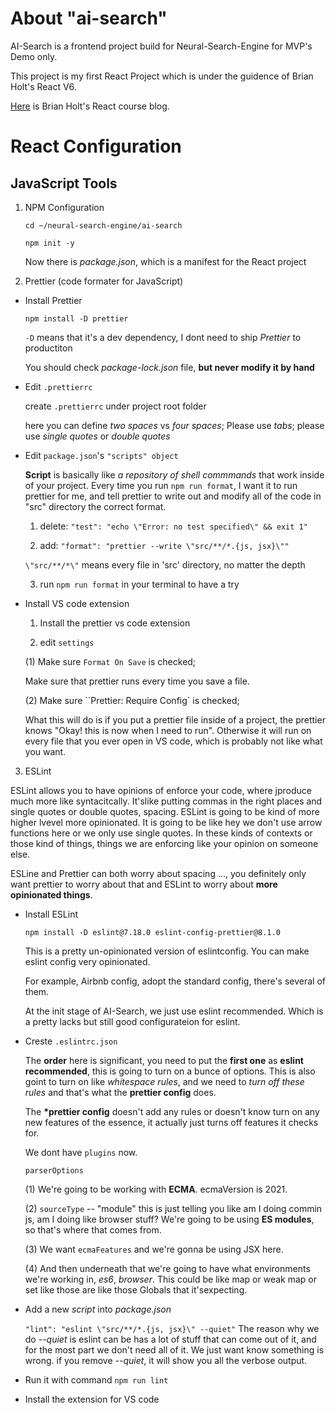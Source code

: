 # About "ai-search"

AI-Search is a frontend project build for Neural-Search-Engine for MVP's Demo only.

This project is my first React Project which is under the guidence of Brian Holt's React V6.

[Here](https://btholt.github.io/complete-intro-to-react-v6/) is Brian Holt's React course blog.

# React Configuration

## JavaScript Tools

1. NPM Configuration

   `cd ~/neural-search-engine/ai-search`

   `npm init -y`

   Now there is _package.json_, which is a manifest for the React project

2. Prettier (code formater for JavaScript)

- Install Prettier

  `npm install -D prettier`

  `-D` means that it's a dev dependency, I dont need to ship _Prettier_ to productiton

  You should check _package-lock.json_ file, **but never modify it by hand**

- Edit `.prettierrc`

  create `.prettierrc` under project root folder

  here you can define _two spaces_ vs _four spaces_; Please use _tabs_; please use _single quotes_ or _double quotes_

- Edit `package.json`'s `"scripts" object`

  **Script** is basically like _a repository of shell commmands_ that work inside of your project.
  Every time you run `npm run format`, I want it to run prettier for me,
  and tell prettier to write out and modify all of the code in "src" directory the correct format.

  1. delete: `"test": "echo \"Error: no test specified\" && exit 1"`

  2. add: `"format": "prettier --write \"src/**/*.{js, jsx}\""`

  `\"src/**/*\"` means every file in 'src' directory, no matter the depth

  3. run `npm run format` in your terminal to have a try

- Install VS code extension

  1. Install the prettier vs code extension

  2. edit `settings`

  (1) Make sure `Format On Save` is checked;

  Make sure that prettier runs every time you save a file.

  (2) Make sure ``Prettier: Require Config` is checked;

  What this will do is if you put a prettier file inside of a project, the prettier knows "Okay! this is now when I need to run".
  Otherwise it will run on every file that you ever open in VS code, which is probably not like what you want.

3. ESLint

ESLint allows you to have opinions of enforce your code, where jproduce much more like syntacitcally. It'slike putting commas in the right places and single quotes or double quotes, spacing. ESLint is going to be kind of more higher lvevel more opinionated. It is going to be like hey we don't use arrow functions here or we only use single quotes. In these kinds of contexts or those kind of things, things we are enforcing like your opinion on someone else.

ESLine and Prettier can both worry about spacing ..., you definitely only want prettier to worry about that and ESLint to worry about **more opinionated things**.

- Install ESLint

  `npm install -D eslint@7.18.0 eslint-config-prettier@8.1.0`

  This is a pretty un-opinionated version of eslintconfig. You can make eslint config very opinionated.

  For example, Airbnb config, adopt the standard config, there's several of them.

  At the init stage of AI-Search, we just use eslint recommended. Which is a pretty lacks but still good configurateion for eslint.

- Creste `.eslintrc.json`

  The **order** here is significant, you need to put the **first one** as **eslint recommended**, this is going to turn on a bunce of options.
  This is also goint to turn on like _whitespace rules_, and we need to _turn off these rules_ and that's what the **prettier config** does.

  The **\*prettier config** doesn't add any rules or doesn't know turn on any new features of the essence, it actually just turns off features it checks for.

  We dont have `plugins` now.

  `parserOptions`

  (1) We're going to be working with **ECMA**. ecmaVersion is 2021.

  (2) `sourceType` -- "module" this is just telling you like am I doing commin js, am I doing like browser stuff? We're going to be using **ES modules**, so that's where that comes from.

  (3) We want `ecmaFeatures` and we're gonna be using JSX here.

  (4) And then underneath that we're going to have what environments we're working in, _es6_, _browser_. This could be like map or weak map or set like those are like those Globals that it'sexpecting.

- Add a new _script_ into _package.json_

  `"lint": "eslint \"src/**/*.{js, jsx}\" --quiet"`
  The reason why we do _--quiet_ is eslint can be has a lot of stuff that can come out of it, and for the most part we don't need all of it. We just want know something is wrong. if you remove _--quiet_, it will show you all the verbose output.

- Run it with command `npm run lint`

- Install the extension for VS code
